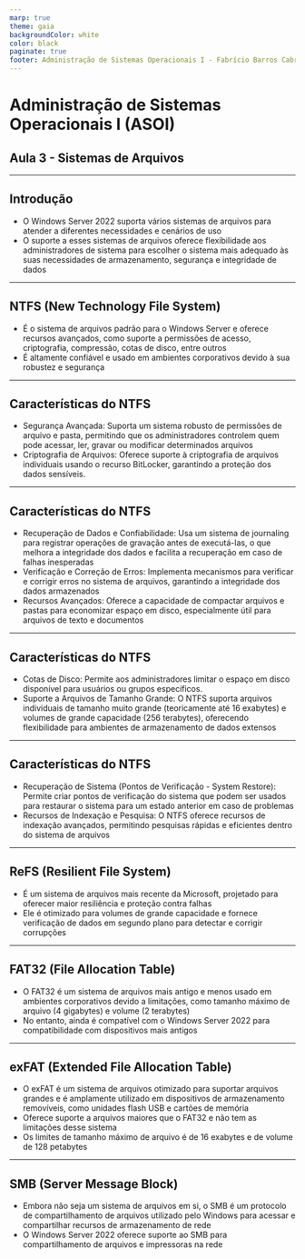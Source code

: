 ```yaml
---
marp: true
theme: gaia
backgroundColor: white
color: black
paginate: true
footer: Administração de Sistemas Operacionais I - Fabrício Barros Cabral <<fabricio.cabral@ead.ifpe.edu.br>>
---
```

<style>
img[alt~="center"] {
    display: block;
    margin: 0 auto;
}
</style>

<!-- _paginate: false -->
# **Administração de Sistemas Operacionais I (ASOI)**

## Aula 3 - Sistemas de Arquivos

---

## Introdução

- O Windows Server 2022 suporta vários sistemas de arquivos para atender a diferentes necessidades e cenários de uso
- O suporte a esses sistemas de arquivos oferece flexibilidade aos administradores de sistema para escolher o sistema mais adequado às suas necessidades de armazenamento, segurança e integridade de dados

---

## NTFS (New Technology File System)

- É o sistema de arquivos padrão para o Windows Server e oferece recursos avançados, como suporte a permissões de acesso, criptografia, compressão, cotas de disco, entre outros
- É altamente confiável e usado em ambientes corporativos devido à sua robustez e segurança

---

## Características do NTFS

- Segurança Avançada: Suporta um sistema robusto de permissões de arquivo e pasta, permitindo que os administradores controlem quem pode acessar, ler, gravar ou modificar determinados arquivos
- Criptografia de Arquivos: Oferece suporte à criptografia de arquivos individuais usando o recurso BitLocker, garantindo a proteção dos dados sensíveis.

---

## Características do NTFS

- Recuperação de Dados e Confiabilidade: Usa um sistema de journaling para registrar operações de gravação antes de executá-las, o que melhora a integridade dos dados e facilita a recuperação em caso de falhas inesperadas
- Verificação e Correção de Erros: Implementa mecanismos para verificar e corrigir erros no sistema de arquivos, garantindo a integridade dos dados armazenados
- Recursos Avançados: Oferece a capacidade de compactar arquivos e pastas para economizar espaço em disco, especialmente útil para arquivos de texto e documentos

---

## Características do NTFS

- Cotas de Disco: Permite aos administradores limitar o espaço em disco disponível para usuários ou grupos específicos.
- Suporte a Arquivos de Tamanho Grande: O NTFS suporta arquivos individuais de tamanho muito grande (teoricamente até 16 exabytes) e volumes de grande capacidade (256 terabytes), oferecendo flexibilidade para ambientes de armazenamento de dados extensos

---

## Características do NTFS

- Recuperação de Sistema (Pontos de Verificação - System Restore): Permite criar pontos de verificação do sistema que podem ser usados para restaurar o sistema para um estado anterior em caso de problemas
- Recursos de Indexação e Pesquisa: O NTFS oferece recursos de indexação avançados, permitindo pesquisas rápidas e eficientes dentro do sistema de arquivos

---

## ReFS (Resilient File System)

- É um sistema de arquivos mais recente da Microsoft, projetado para oferecer maior resiliência e proteção contra falhas
- Ele é otimizado para volumes de grande capacidade e fornece verificação de dados em segundo plano para detectar e corrigir corrupções

---

## FAT32 (File Allocation Table)

- O FAT32 é um sistema de arquivos mais antigo e menos usado em ambientes corporativos devido a limitações, como tamanho máximo de arquivo (4 gigabytes) e volume (2 terabytes)
- No entanto, ainda é compatível com o Windows Server 2022 para compatibilidade com dispositivos mais antigos

---

## exFAT (Extended File Allocation Table)

- O exFAT é um sistema de arquivos otimizado para suportar arquivos grandes e é amplamente utilizado em dispositivos de armazenamento removíveis, como unidades flash USB e cartões de memória
- Oferece suporte a arquivos maiores que o FAT32 e não tem as limitações desse sistema
- Os limites de tamanho máximo de arquivo é de 16 exabytes e de volume de 128 petabytes

---

## SMB (Server Message Block)

- Embora não seja um sistema de arquivos em si, o SMB é um protocolo de compartilhamento de arquivos utilizado pelo Windows para acessar e compartilhar recursos de armazenamento de rede
- O Windows Server 2022 oferece suporte ao SMB para compartilhamento de arquivos e impressoras na rede
